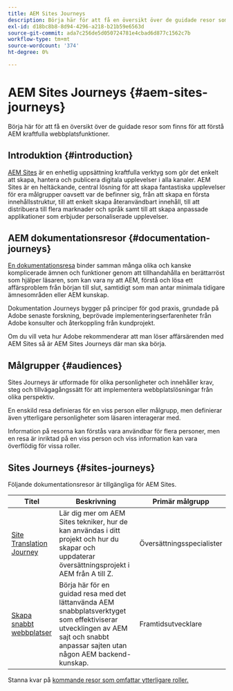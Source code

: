 ```yaml
---
title: AEM Sites Journeys
description: Börja här för att få en översikt över de guidade resor som finns för att förstå AEM kraftfulla webbplatsfunktioner.
exl-id: d18bc8b8-8d94-4296-a218-b21b59e6563d
source-git-commit: ada7c256de5d050724781e4cbad6d877c1562c7b
workflow-type: tm+mt
source-wordcount: '374'
ht-degree: 0%

---
```


# AEM Sites Journeys {#aem-sites-journeys}

Börja här för att få en översikt över de guidade resor som finns för att förstå AEM kraftfulla webbplatsfunktioner.

## Introduktion {#introduction}

[AEM Sites](https://business.adobe.com/products/experience-manager/sites/aem-sites.html) är en enhetlig uppsättning kraftfulla verktyg som gör det enkelt att skapa, hantera och publicera digitala upplevelser i alla kanaler. AEM Sites är en heltäckande, central lösning för att skapa fantastiska upplevelser för era målgrupper oavsett var de befinner sig, från att skapa en första innehållsstruktur, till att enkelt skapa återanvändbart innehåll, till att distribuera till flera marknader och språk samt till att skapa anpassade applikationer som erbjuder personaliserade upplevelser.

## AEM dokumentationsresor {#documentation-journeys}

[En dokumentationsresa](/help/journey-documentation/documentation-journeys.md) binder samman många olika och kanske komplicerade ämnen och funktioner genom att tillhandahålla en berättarröst som hjälper läsaren, som kan vara ny att AEM, förstå och lösa ett affärsproblem från början till slut, samtidigt som man antar minimala tidigare ämnesområden eller AEM kunskap.

Dokumentation Journeys bygger på principer för god praxis, grundade på Adobe senaste forskning, beprövade implementeringserfarenheter från Adobe konsulter och återkoppling från kundprojekt.

Om du vill veta hur Adobe rekommenderar att man löser affärsärenden med AEM Sites så är AEM Sites Journeys där man ska börja.

## Målgrupper {#audiences}

Sites Journeys är utformade för olika personligheter och innehåller krav, steg och tillvägagångssätt för att implementera webbplatslösningar från olika perspektiv.

En enskild resa definieras för en viss person eller målgrupp, men definierar även ytterligare personligheter som läsaren interagerar med.

Information på resorna kan förstås vara användbar för flera personer, men en resa är inriktad på en viss person och viss information kan vara överflödig för vissa roller.

## Sites Journeys {#sites-journeys}

Följande dokumentationsresor är tillgängliga för AEM Sites.

| Titel | Beskrivning | Primär målgrupp |
|---|---|---|
| [Site Translation Journey](/help/journey-sites/translation/overview.md) | Lär dig mer om AEM Sites tekniker, hur de kan användas i ditt projekt och hur du skapar och uppdaterar översättningsprojekt i AEM från A till Z. | Översättningsspecialister |
| [Skapa snabbt webbplatser](/help/journey-sites/quick-site/overview.md) | Börja här för en guidad resa med det lättanvända AEM snabbplatsverktyget som effektiviserar utvecklingen av AEM sajt och snabbt anpassar sajten utan någon AEM backend-kunskap. | Framtidsutvecklare |

Stanna kvar på [kommande resor som omfattar ytterligare roller.](/help/journey-documentation/documentation-journeys.md#journeys)
